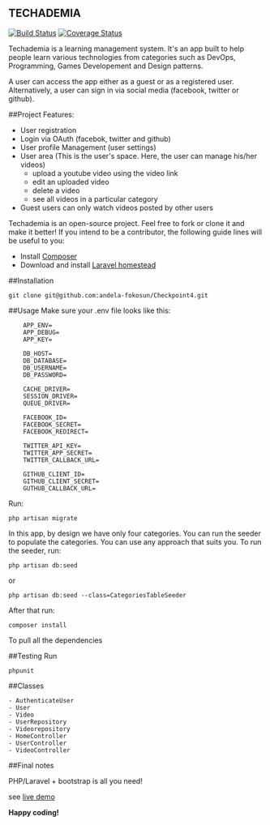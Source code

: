## TECHADEMIA

[![Build Status](https://travis-ci.org/andela-fokosun/Checkpoint4.svg)](https://travis-ci.org/andela-fokosun/Checkpoint4)
[![Coverage Status](https://coveralls.io/repos/andela-fokosun/Checkpoint4/badge.svg?branch=master&service=github)](https://coveralls.io/github/andela-fokosun/Checkpoint4?branch=master)

Techademia is a learning management system. It's an app built to help people learn various technologies from categories such as DevOps, Programming, Games Developement and Design patterns. 

A user can access the app either as a guest or as a registered user. Alternatively, a user can sign in via social media (facebook, twitter or github).


##Project Features:

- User registration
- Login via OAuth (facebok, twitter and github)
- User profile Management (user settings)
- User area (This is the user's space. Here, the user can manage his/her videos)
    - upload a youtube video using the video link
    - edit an uploaded video
    - delete a video
    - see all videos in a particular category
- Guest users can only watch videos posted by other users


Techademia is an open-source project. Feel free to fork or clone it and make it better! If you intend to be a contributor, the following guide lines will be useful to you:

- Install [Composer](https://getcomposer.org/doc/00-intro.md)
- Download and install [Laravel homestead](https://laravel.com/docs/5.1/homestead)


##Installation

    git clone git@github.com:andela-fokosun/Checkpoint4.git

##Usage
Make sure your .env file looks like this:

```
    APP_ENV=
    APP_DEBUG=
    APP_KEY=

    DB_HOST=
    DB_DATABASE=
    DB_USERNAME=
    DB_PASSWORD=

    CACHE_DRIVER=
    SESSION_DRIVER=
    QUEUE_DRIVER=

    FACEBOOK_ID=
    FACEBOOK_SECRET=
    FACEBOOK_REDIRECT=

    TWITTER_API_KEY=
    TWITTER_APP_SECRET=
    TWITTER_CALLBACK_URL=

    GITHUB_CLIENT_ID=
    GITHUB_CLIENT_SECRET=
    GUTHUB_CALLBACK_URL=

```

Run:

    php artisan migrate

In this app, by design we have only four categories. You can run the seeder to populate the categories. You can use any approach that suits you. To run the seeder, run:

    php artisan db:seed

or

    php artisan db:seed --class=CategoriesTableSeeder
    

After that run:

    composer install

To pull all the dependencies

##Testing
Run

    phpunit

##Classes

    - AuthenticateUser
    - User
    - Video
    - UserRepository
    - Videorepository
    - HomeController
    - UserController
    - VideoController


##Final notes

PHP/Laravel + bootstrap is all you need!

see [live demo](http://techademia.herokuapp.com/)

**Happy coding!**
